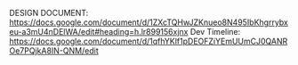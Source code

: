 DESIGN DOCUMENT: https://docs.google.com/document/d/1ZXcTQHwJZKnueo8N495IbKhgrrybxeu-a3mU4nDElWA/edit#heading=h.lr899156xjnx 
Dev Timeline: https://docs.google.com/document/d/1qfhYKlf1pDEOFZiYEmUUmCJ0QANROe7PQjkA8IN-QNM/edit 

